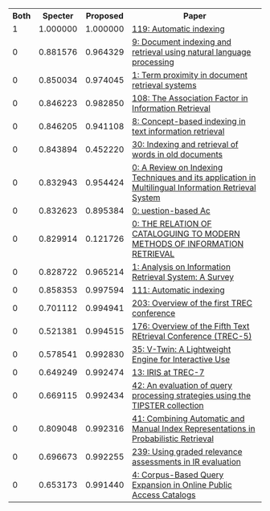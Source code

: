 <html><table><tr>
<th>Both</th>
<th>Specter</th>
<th>Proposed</th>
<th>Paper</th>
</tr>
<tr>
<td>1</td>
<td>1.000000</td>
<td>1.000000</td>
<td><a href="https://www.semanticscholar.org/paper/29cbbe75c31b5a0a253791014ab1dcc6c4da5f1b">119: Automatic indexing</a></td>
</tr>
<tr>
<td>0</td>
<td>0.881576</td>
<td>0.964329</td>
<td><a href="https://www.semanticscholar.org/paper/cabcedbacdba04d674585a3a27481b2118efcead">9: Document indexing and retrieval using natural language processing</a></td>
</tr>
<tr>
<td>0</td>
<td>0.850034</td>
<td>0.974045</td>
<td><a href="https://www.semanticscholar.org/paper/a6af989c5daaedccfa6c494e12aacf56a7c66b6e">1: Term proximity in document retrieval systems</a></td>
</tr>
<tr>
<td>0</td>
<td>0.846223</td>
<td>0.982850</td>
<td><a href="https://www.semanticscholar.org/paper/38880ee628ea803bb390dafaccae270513b1b8be">108: The Association Factor in Information Retrieval</a></td>
</tr>
<tr>
<td>0</td>
<td>0.846205</td>
<td>0.941108</td>
<td><a href="https://www.semanticscholar.org/paper/5233b15cbd1b9c2acc44a2f928cf3310a07870a4">8: Concept-based indexing in text information retrieval</a></td>
</tr>
<tr>
<td>0</td>
<td>0.843894</td>
<td>0.452220</td>
<td><a href="https://www.semanticscholar.org/paper/a9b19efc1ed81a8140db7c389e27c0bff749a2d1">30: Indexing and retrieval of words in old documents</a></td>
</tr>
<tr>
<td>0</td>
<td>0.832943</td>
<td>0.954424</td>
<td><a href="https://www.semanticscholar.org/paper/503551912b195ddb1d8a786a156d0b64cfe4d195">0: A Review on Indexing Techniques and its application in Multilingual Information Retrieval System</a></td>
</tr>
<tr>
<td>0</td>
<td>0.832623</td>
<td>0.895384</td>
<td><a href="https://www.semanticscholar.org/paper/842eb8db1567251e19e9b061ca7657336a046bb5">0: uestion-based Ac</a></td>
</tr>
<tr>
<td>0</td>
<td>0.829914</td>
<td>0.121726</td>
<td><a href="https://www.semanticscholar.org/paper/b94ed1c69a1f9c2489e06da7b25083d5389a6ac3">0: THE RELATION OF CATALOGUING TO MODERN METHODS OF INFORMATION RETRIEVAL</a></td>
</tr>
<tr>
<td>0</td>
<td>0.828722</td>
<td>0.965214</td>
<td><a href="https://www.semanticscholar.org/paper/e43bdfda4f27c13f705cf0248100e3cd88fa33d7">1: Analysis on Information Retrieval System: A Survey</a></td>
</tr>
<tr>
<td>0</td>
<td>0.858353</td>
<td>0.997594</td>
<td><a href="https://www.semanticscholar.org/paper/5063b757b4a620761018d63fd3e1988edc383406">111: Automatic indexing</a></td>
</tr>
<tr>
<td>0</td>
<td>0.701112</td>
<td>0.994941</td>
<td><a href="https://www.semanticscholar.org/paper/727c7527c3981db176d3357344bd00419309c633">203: Overview of the first TREC conference</a></td>
</tr>
<tr>
<td>0</td>
<td>0.521381</td>
<td>0.994515</td>
<td><a href="https://www.semanticscholar.org/paper/3af6e426c3df8462bc0fdfbb18629b41eda28a63">176: Overview of the Fifth Text REtrieval Conference (TREC-5)</a></td>
</tr>
<tr>
<td>0</td>
<td>0.578541</td>
<td>0.992830</td>
<td><a href="https://www.semanticscholar.org/paper/ee45802e026974368f070b94a4b1a3f5891b40ba">35: V-Twin: A Lightweight Engine for Interactive Use</a></td>
</tr>
<tr>
<td>0</td>
<td>0.649249</td>
<td>0.992474</td>
<td><a href="https://www.semanticscholar.org/paper/aa6696dfb858f0172e70d8a7238330e226f0b476">13: IRIS at TREC-7</a></td>
</tr>
<tr>
<td>0</td>
<td>0.669115</td>
<td>0.992434</td>
<td><a href="https://www.semanticscholar.org/paper/35d6c0bc926e92c02451e58c93c8538e1c7302a0">42: An evaluation of query processing strategies using the TIPSTER collection</a></td>
</tr>
<tr>
<td>0</td>
<td>0.809048</td>
<td>0.992316</td>
<td><a href="https://www.semanticscholar.org/paper/6fc324ab1108a6461adae44b093f804c166019e9">41: Combining Automatic and Manual Index Representations in Probabilistic Retrieval</a></td>
</tr>
<tr>
<td>0</td>
<td>0.696673</td>
<td>0.992255</td>
<td><a href="https://www.semanticscholar.org/paper/ab294caba43b5c8c5a7aebe97f62c0f8c842c99c">239: Using graded relevance assessments in IR evaluation</a></td>
</tr>
<tr>
<td>0</td>
<td>0.653173</td>
<td>0.991440</td>
<td><a href="https://www.semanticscholar.org/paper/13301bf5953001dd2f5facb53ad1de788e32ad1b">4: Corpus-Based Query Expansion in Online Public Access Catalogs</a></td>
</tr>
</table></html>
